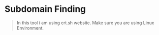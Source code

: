 # Subdomain Finding
> In this tool i am using crt.sh website.
> Make sure you are using Linux Environment.
